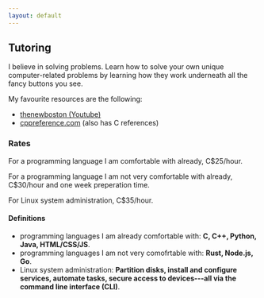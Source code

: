 ```yaml
---
layout: default
---
```


## Tutoring

I believe in solving problems.
Learn how to solve your own unique computer-related problems by learning how they work underneath all the fancy buttons you see.

My favourite resources are the following:

* [thenewboston (Youtube)](https://www.youtube.com/user/thenewboston)
* [cppreference.com](https://cppreference.com) (also has C references)

### Rates

For a programming language I am comfortable with already, C$25/hour.

For a programming language I am not very comfortable with already, C$30/hour and one week preperation time.

For Linux system administration, C$35/hour.

#### Definitions

* programming languages I am already comfortable with: **C, C++, Python, Java, HTML/CSS/JS**.
* programming languages I am not very comofrtable with: **Rust, Node.js, Go**.
* Linux system administration: **Partition disks, install and configure services, automate tasks, secure access to devices---all via the command line interface (CLI)**.
